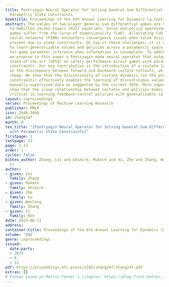 ```yaml
---
title: Pontryagin Neural Operator for Solving General-Sum Differential Games with
  Parametric State Constraints
booktitle: Proceedings of the 6th Annual Learning for Dynamics \& Control Conference
abstract: The values of two-player general-sum differential games are viscosity solutions
  to Hamilton-Jacobi-Isaacs (HJI) equations. Value and policy approximations for such
  games suffer from the curse of dimensionality (CoD). Alleviating CoD through physics-informed
  neural networks (PINN) encounters convergence issues when value discontinuity is
  present due to state constraints. On top of these challenges, it is often necessary
  to learn generalizable values and policies across a parametric space of games, e.g.,
  for game parameter inference when information is incomplete. To address these challenges,
  we propose in this paper a Pontryagin-mode neural operator that outperforms existing
  state-of-the-art (SOTA) on safety performance across games with parametric state
  constraints. Our key contribution is the introduction of a costate loss defined
  on the discrepancy between forward and backward costate rollouts, which are computationally
  cheap. We show that the discontinuity of costate dynamics (in the presence of state
  constraints) effectively enables the learning of discontinuous values, without requiring
  manually supervised data as suggested by the current SOTA. More importantly, we
  show that the close relationship between costates and policies makes the former
  critical in learning feedback control policies with generalizable safety performance.
layout: inproceedings
series: Proceedings of Machine Learning Research
publisher: PMLR
issn: 2640-3498
id: zhang24f
month: 0
tex_title: "{Pontryagin Neural Operator for Solving General-Sum Differential Games
  with Parametric State Constraints}"
firstpage: 1
lastpage: 13
page: 1-13
order: 1
cycles: false
bibtex_author: Zhang, Lei and Ghimire, Mukesh and Xu, Zhe and Zhang, Wenlong and Ren,
  Yi
author:
- given: Lei
  family: Zhang
- given: Mukesh
  family: Ghimire
- given: Zhe
  family: Xu
- given: Wenlong
  family: Zhang
- given: Yi
  family: Ren
date: 2024-06-11
address:
container-title: Proceedings of the 6th Annual Learning for Dynamics \& Control Conference
volume: '242'
genre: inproceedings
issued:
  date-parts:
  - 2024
  - 6
  - 11
pdf: https://proceedings.mlr.press/v242/zhang24f/zhang24f.pdf
extras: []
# Format based on Martin Fenner's citeproc: https://blog.front-matter.io/posts/citeproc-yaml-for-bibliographies/
---
```

